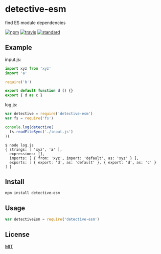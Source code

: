# detective-esm

find ES module dependencies

[![npm][npm-image]][npm-url]
[![travis][travis-image]][travis-url]
[![standard][standard-image]][standard-url]

[npm-image]: https://img.shields.io/npm/v/detective-esm.svg?style=flat-square
[npm-url]: https://www.npmjs.com/package/detective-esm
[travis-image]: https://img.shields.io/travis/goto-bus-stop/detective-esm.svg?style=flat-square
[travis-url]: https://travis-ci.org/goto-bus-stop/detective-esm
[standard-image]: https://img.shields.io/badge/code%20style-standard-brightgreen.svg?style=flat-square
[standard-url]: http://npm.im/standard

## Example

input.js:
```js
import xyz from 'xyz'
import 'a'

require('b')

export default function d () {}
export { d as c }
```

log.js:
```js
var detective = require('detective-esm')
var fs = require('fs')

console.log(detective(
  fs.readFileSync('./input.js')
))
```

```
$ node log.js
{ strings: [ 'xyz', 'a' ],
  expressions: [],
  imports: [ { from: 'xyz', import: 'default', as: 'xyz' } ],
  exports: [ { export: 'd', as: 'default' }, { export: 'd', as: 'c' } ] }
```

## Install

```
npm install detective-esm
```

## Usage

```js
var detectiveEsm = require('detective-esm')
```

## License

[MIT](LICENSE.md)
